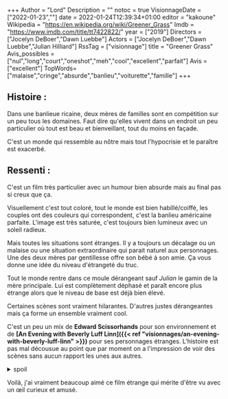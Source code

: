 +++
Author = "Lord"
Description = ""
notoc = true
VisionnageDate = ["2022-01-23",""]
date = 2022-01-24T12:39:34+01:00
editor = "kakoune"
Wikipedia = "https://en.wikipedia.org/wiki/Greener_Grass"
Imdb = "https://www.imdb.com/title/tt7422822/"
year = ["2019"]
Directors = ["Jocelyn DeBoer","Dawn Luebbe"]
Actors = ["Jocelyn DeBoer","Dawn Luebbe","Julian Hilliard"]
RssTag = ["visionnage"]
title = "Greener Grass"
Avis_possibles = ["nul","long","court","oneshot","meh","cool","excellent","parfait"]
Avis = ["excellent"] 
TopWords=["malaise","cringe","absurde","banlieu","voiturette","famille"]
+++
## Histoire :
Dans une banlieue ricaine, deux mères de familles sont en compétition sur un peu tous les domaines.
Faut dire qu'elles vivent dans un endroit un peu particulier où tout est beau et bienveillant, tout du moins en façade.

C'est un monde qui ressemble au nôtre mais tout l'hypocrisie et le paraître est exacerbé.

## Ressenti :
C'est un film très particulier avec un humour bien absurde mais au final pas si creux que ça.

Visuellement c'est tout coloré, tout le monde est bien habillé/coiffé, les couples ont des couleurs qui correspondent, c'est la banlieu américaine parfaite.
L'image est très saturée, c'est toujours bien lumineux avec un soleil radieux.

Mais toutes les situations sont étranges.
Il y a toujours un décalage ou un malaise ou une situation extraordinaire qui parait naturel aux personnages.
Une des deux mères par gentillesse offre son bébé à son amie.
Ça vous donne une idée du niveau d'étrangeté du truc.

Tout le monde rentre dans ce moule dérangeant sauf *Julian* le gamin de la mère principale.
Lui est complètement déphasé et paraît encore plus étrange alors que le niveau de base est déjà bien élevé.

Certaines scènes sont vraiment hilarantes.
D'autres justes dérangeantes mais ça forme un ensemble vraiment cool.

C'est un peu un mix de **Edward Scissorhands** pour son environnement et de **[An Evening with Beverly Luff Linn]({{< ref "visionnages/an-evening-with-beverly-luff-linn" >}})** pour ses personnages étranges.
L'histoire est pas mal décousue au point que par moment on a l'impression de voir des scènes sans aucun rapport les unes aux autres.

<details><summary>spoil</summary>

Au final l'arc narratif sur le gamin est pas mal du tout.

Au début il est tout bizarre et personne ne l'apprécie.
Seule sa mère semble l'apprécier dans son étrangeté.
À partir du moment où il tente de s'intégrer dans ce monde et se plie aux règles qui s'impose, il fait une crise et se transforme en chien.
Il n'est plus lui-même.
Ça devient l'idole de son père mais sa mère elle préfère l'ancien.

</details>

Voilà, j'ai vraiment beaucoup aimé ce film étrange qui mérite d'être vu avec un œil curieux et amusé.
